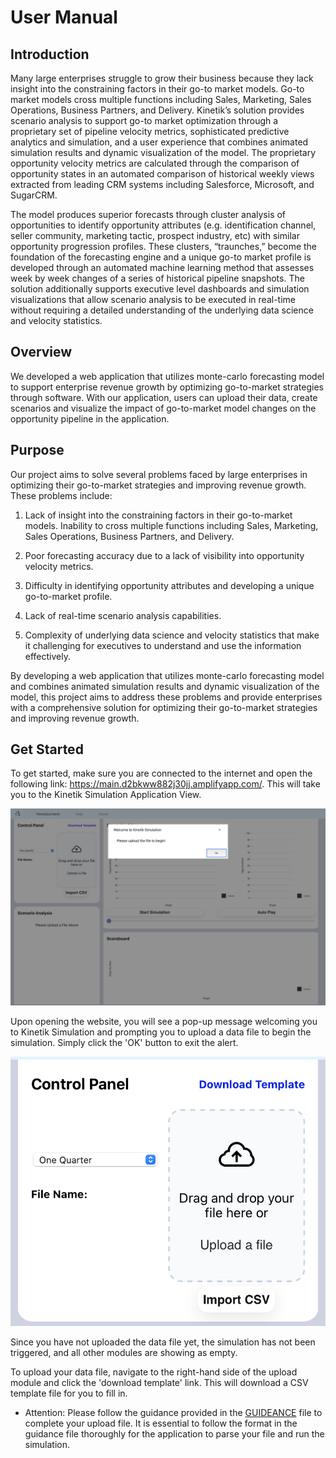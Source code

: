 # User Manual

## Introduction
Many large enterprises struggle to grow their business because they lack insight into the constraining factors in their go-to market models. Go-to market models cross multiple functions including Sales, Marketing, Sales Operations, Business Partners, and Delivery. Kinetik’s solution provides scenario analysis to support go-to market optimization through a proprietary set of pipeline velocity metrics, sophisticated predictive analytics and simulation, and a user experience that combines animated simulation results and dynamic visualization of the model. The proprietary opportunity velocity metrics are calculated through the comparison of opportunity states in an automated comparison of historical weekly views extracted from leading CRM systems including Salesforce, Microsoft, and SugarCRM.

The model produces superior forecasts through cluster analysis of opportunities to identify opportunity attributes (e.g. identification channel, seller community, marketing tactic, prospect industry, etc) with similar opportunity progression profiles. These clusters, “traunches,” become the foundation of the forecasting engine and a unique go-to market profile is developed through an automated machine learning method that assesses week by week changes of a series of historical pipeline snapshots. The solution additionally supports executive level dashboards and simulation visualizations that allow scenario analysis to be executed in real-time without requiring a detailed understanding of the underlying data science and velocity statistics.

## Overview
We developed a web application that utilizes monte-carlo forecasting model to support enterprise revenue growth by optimizing go-to-market strategies through software. With our application, users can upload their data, create scenarios and visualize the impact of go-to-market model changes on the opportunity pipeline in the application.

## Purpose

Our project aims to solve several problems faced by large enterprises in optimizing their go-to-market strategies and improving revenue growth. These problems include:

1. Lack of insight into the constraining factors in their go-to-market models.
Inability to cross multiple functions including Sales, Marketing, Sales Operations, Business Partners, and Delivery.

2. Poor forecasting accuracy due to a lack of visibility into opportunity velocity metrics.

3. Difficulty in identifying opportunity attributes and developing a unique go-to-market profile.
4. Lack of real-time scenario analysis capabilities.

5. Complexity of underlying data science and velocity statistics that make it challenging for executives to understand and use the information effectively.

By developing a web application that utilizes monte-carlo forecasting model and combines animated simulation results and dynamic visualization of the model, this project aims to address these problems and provide enterprises with a comprehensive solution for optimizing their go-to-market strategies and improving revenue growth.

## Get Started
To get started, make sure you are connected to the internet and open the following link: https://main.d2bkww882j30jj.amplifyapp.com/. This will take you to the Kinetik Simulation Application View.

![Kinetik Simulation Application View](../src/Images/KinetikSimulationStarted.png)

Upon opening the website, you will see a pop-up message welcoming you to Kinetik Simulation and prompting you to upload a data file to begin the simulation. Simply click the 'OK' button to exit the alert.

![Kinetik Simulation Application View](../src/Images/KinetikUplaodModule.png)

Since you have not uploaded the data file yet, the simulation has not been triggered, and all other modules are showing as empty.

To upload your data file, navigate to the right-hand side of the upload module and click the 'download template' link. This will download a CSV template file for you to fill in.

* Attention: Please follow the guidance provided in the [GUIDEANCE](./UploadFileGuidance.md) file to complete your upload file. It is essential to follow the format in the guidance file thoroughly for the application to parse your file and run the simulation.
